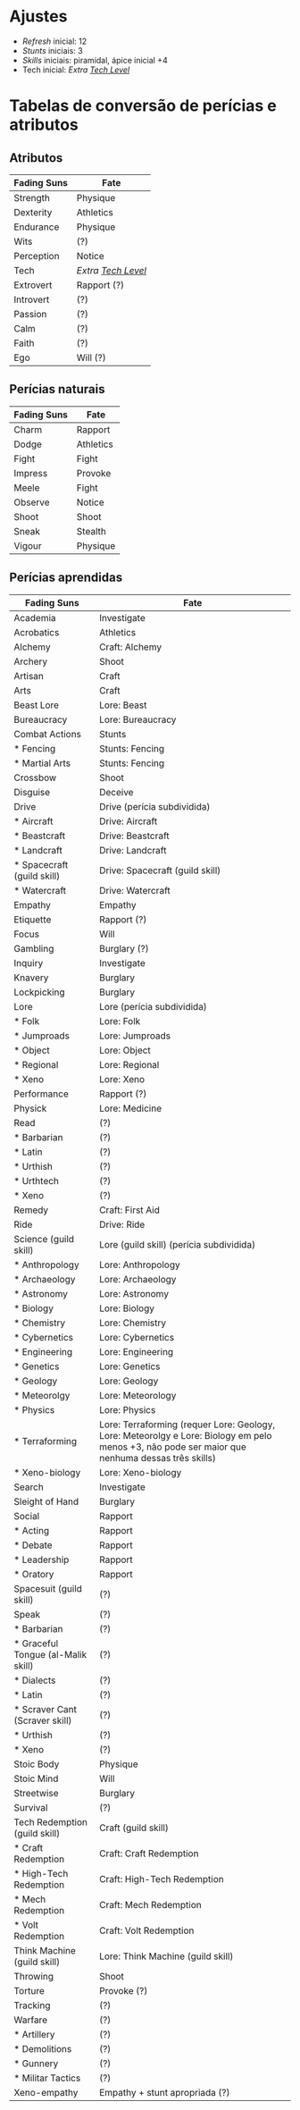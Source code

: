 # Ajustes

* *Refresh* inicial: 12
* *Stunts* iniciais: 3
* *Skills* iniciais: piramidal, ápice inicial +4
* Tech inicial: *Extra* [*Tech Level*](Core-draft-Fading-Suns-para-Fate-Tech-Level.txt.md)

# Tabelas de conversão de perícias e atributos

## Atributos

Fading Suns | Fate 
--- | ---
Strength | Physique
Dexterity | Athletics
Endurance | Physique
Wits | (?)
Perception | Notice
Tech | *Extra* [*Tech Level*](Core-draft-Fading-Suns-para-Fate-Tech-Level.txt.md)
Extrovert | Rapport (?)
Introvert | (?)
Passion | (?)
Calm | (?)
Faith | (?)
Ego | Will (?)

## Perícias naturais

Fading Suns | Fate
--- | ---
Charm | Rapport
Dodge | Athletics
Fight | Fight
Impress | Provoke
Meele | Fight
Observe | Notice
Shoot | Shoot
Sneak | Stealth
Vigour | Physique

## Perícias aprendidas

Fading Suns | Fate
--- | ---
Academia | Investigate
Acrobatics | Athletics
Alchemy | Craft: Alchemy
Archery | Shoot
Artisan | Craft
Arts | Craft
Beast Lore | Lore: Beast
Bureaucracy | Lore: Bureaucracy
Combat Actions | Stunts
* Fencing | Stunts: Fencing
* Martial Arts | Stunts: Fencing
Crossbow | Shoot
Disguise | Deceive
Drive | Drive (perícia subdividida)
* Aircraft | Drive: Aircraft
* Beastcraft | Drive: Beastcraft
* Landcraft | Drive: Landcraft
* Spacecraft (guild skill) | Drive: Spacecraft (guild skill)
* Watercraft | Drive: Watercraft
Empathy | Empathy
Etiquette | Rapport (?)
Focus | Will
Gambling | Burglary (?)
Inquiry | Investigate
Knavery | Burglary
Lockpicking | Burglary
Lore | Lore (perícia subdividida)
* Folk | Lore: Folk
* Jumproads | Lore: Jumproads
* Object | Lore: Object
* Regional | Lore: Regional
* Xeno | Lore: Xeno
Performance | Rapport (?)
Physick | Lore: Medicine
Read | (?)
* Barbarian | (?)
* Latin | (?)
* Urthish | (?)
* Urthtech | (?)
* Xeno | (?)
Remedy | Craft: First Aid
Ride | Drive: Ride
Science (guild skill) | Lore (guild skill) (perícia subdividida)
* Anthropology | Lore: Anthropology
* Archaeology | Lore: Archaeology
* Astronomy | Lore: Astronomy
* Biology | Lore: Biology
* Chemistry | Lore: Chemistry
* Cybernetics | Lore: Cybernetics
* Engineering | Lore: Engineering
* Genetics | Lore: Genetics
* Geology | Lore: Geology
* Meteorolgy | Lore: Meteorology
* Physics | Lore: Physics
* Terraforming | Lore: Terraforming (requer Lore: Geology, Lore: Meteorolgy e Lore: Biology em pelo menos +3, não pode ser maior que nenhuma dessas três skills)
* Xeno-biology | Lore: Xeno-biology
Search | Investigate
Sleight of Hand | Burglary
Social | Rapport
* Acting | Rapport
* Debate | Rapport
* Leadership | Rapport
* Oratory | Rapport
Spacesuit (guild skill) | (?)
Speak | (?)
* Barbarian | (?)
* Graceful Tongue (al-Malik skill) | (?)
* Dialects | (?)
* Latin | (?)
* Scraver Cant (Scraver skill) | (?)
* Urthish | (?)
* Xeno | (?)
Stoic Body | Physique
Stoic Mind | Will
Streetwise | Burglary
Survival | (?)
Tech Redemption (guild skill) | Craft (guild skill)
* Craft Redemption | Craft: Craft Redemption
* High-Tech Redemption | Craft: High-Tech Redemption
* Mech Redemption | Craft: Mech Redemption
* Volt Redemption | Craft: Volt Redemption
Think Machine (guild skill) | Lore: Think Machine (guild skill)
Throwing | Shoot
Torture | Provoke (?)
Tracking | (?)
Warfare | (?)
* Artillery | (?)
* Demolitions | (?)
* Gunnery | (?)
* Militar Tactics | (?)
Xeno-empathy | Empathy + stunt apropriada (?)
